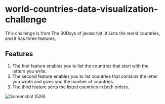 # world-countries-data-visualization-challenge
This challenge is from The 30Days of javascript, it Lists the world countries, and it has three features,

## Features
1. The first feature enables you to list the countries that start with the letters you write.
2. The second feature enables you to list countries that contains the letter you wrote and gives you the number of countries.
3. The third feature sorts the listed countries in both orders.

![Screenshot (526)](https://github.com/salmafadlabdulrahman/world-countries-data-visualization-challenge/assets/88597694/6b803273-8ad2-43e5-95b8-df90e223d798)
